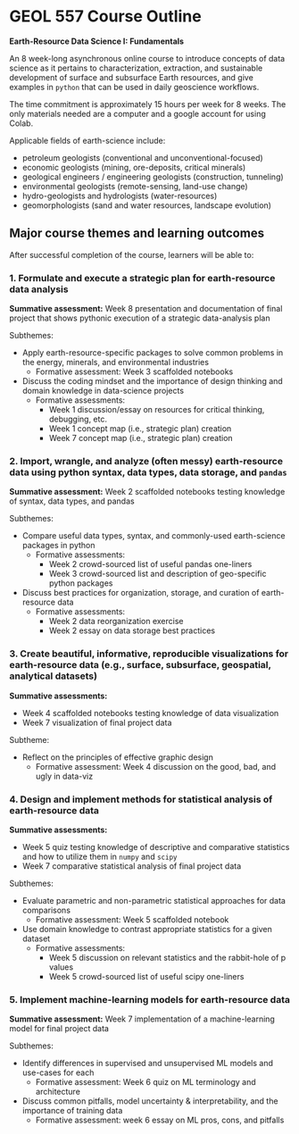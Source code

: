 # GEOL 557 Course Outline

**Earth-Resource Data Science I: Fundamentals**

An 8 week-long asynchronous online course to introduce concepts of data science as it pertains to characterization, extraction, and sustainable development of surface and subsurface Earth resources, and give examples in `python` that can be used in daily geoscience workflows.

The time commitment is approximately 15 hours per week for 8 weeks. The only materials needed are a computer and a google account for using Colab.

Applicable fields of earth-science include:
- petroleum geologists (conventional and unconventional-focused)
- economic geologists (mining, ore-deposits, critical minerals)
- geological engineers / engineering geologists (construction, tunneling)
- environmental geologists (remote-sensing, land-use change)
- hydro-geologists and hydrologists (water-resources)
- geomorphologists (sand and water resources, landscape evolution)

## Major course themes and learning outcomes

After successful completion of the course, learners will be able to:

### 1. Formulate and execute a strategic plan for earth-resource data analysis
**Summative assessment:** Week 8 presentation and documentation of final project that shows pythonic execution of a strategic data-analysis plan

Subthemes:
- Apply earth-resource-specific packages to solve common problems in the energy, minerals, and environmental industries
  - Formative assessment: Week 3 scaffolded notebooks
- Discuss the coding mindset and the importance of design thinking and domain knowledge in data-science projects
  - Formative assessments:
    - Week 1 discussion/essay on resources for critical thinking, debugging, etc.
    - Week 1 concept map (i.e., strategic plan) creation
    - Week 7 concept map (i.e., strategic plan) creation

### 2. Import, wrangle, and analyze (often messy) earth-resource data using python syntax, data types, data storage, and `pandas`
**Summative assessment:** Week 2 scaffolded notebooks testing knowledge of syntax, data types, and pandas

Subthemes:
- Compare useful data types, syntax, and commonly-used earth-science packages in python
  - Formative assessments:
    - Week 2 crowd-sourced list of useful pandas one-liners
    - Week 3 crowd-sourced list and description of geo-specific python packages
- Discuss best practices for organization, storage, and curation of earth-resource data
  - Formative assessments:
    - Week 2 data reorganization exercise
    - Week 2 essay on data storage best practices

### 3. Create beautiful, informative, reproducible visualizations for earth-resource data (e.g., surface, subsurface, geospatial, analytical datasets)
**Summative assessments:**
- Week 4 scaffolded notebooks testing knowledge of data visualization
- Week 7 visualization of final project data

Subtheme:
- Reflect on the principles of effective graphic design
  - Formative assessment: Week 4 discussion on the good, bad, and ugly in data-viz

### 4. Design and implement methods for statistical analysis of earth-resource data
**Summative assessments:**
- Week 5 quiz testing knowledge of descriptive and comparative statistics and how to utilize them in `numpy` and `scipy`
- Week 7 comparative statistical analysis of final project data

Subthemes:
- Evaluate parametric and non-parametric statistical approaches for data comparisons
  - Formative assessment: Week 5 scaffolded notebook
- Use domain knowledge to contrast appropriate statistics for a given dataset
  - Formative assessments:
    - Week 5 discussion on relevant statistics and the rabbit-hole of p values
    - Week 5 crowd-sourced list of useful scipy one-liners

### 5. Implement machine-learning models for earth-resource data
**Summative assessment:** Week 7 implementation of a machine-learning model for final project data

Subthemes:
- Identify differences in supervised and unsupervised ML models and use-cases for each
  - Formative assessment: Week 6 quiz on ML terminology and architecture
- Discuss common pitfalls, model uncertainty & interpretability, and the importance of training data
  - Formative assessment: week 6 essay on ML pros, cons, and pitfalls
